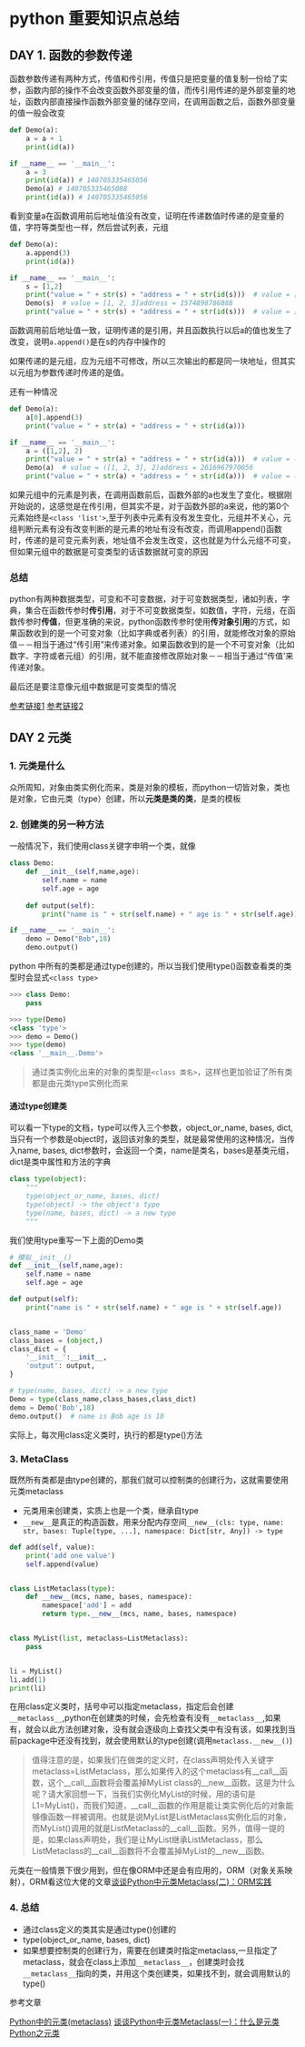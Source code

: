 # python 重要知识点总结

## DAY 1. 函数的参数传递

函数参数传递有两种方式，传值和传引用，传值只是把变量的值复制一份给了实参，函数内部的操作不会改变函数外部变量的值，而传引用传递的是外部变量的地址，函数内部直接操作函数外部变量的储存空间，在调用函数之后，函数外部变量的值一般会改变

```python
def Demo(a):
    a = a + 1
    print(id(a))

if __name__ == '__main__':
    a = 3
    print(id(a)) # 140705335465056
    Demo(a) # 140705335465088
    print(id(a)) # 140705335465056
```

看到变量a在函数调用前后地址值没有改变，证明在传递数值时传递的是变量的值，字符等类型也一样，然后尝试列表，元组

```python
def Demo(a):
    a.append(3)
    print(id(a))

if __name__ == '__main__':
    s = [1,2]
    print("value = " + str(s) + "address = " + str(id(s)))  # value = [1, 2]address = 1574898786888
    Demo(s)  # value = [1, 2, 3]address = 1574898786888
    print("value = " + str(s) + "address = " + str(id(s)))  # value = [1, 2, 3]address = 1574898786888
```

函数调用前后地址值一致，证明传递的是引用，并且函数执行以后a的值也发生了改变，说明`a.append()`是在s的内存中操作的

如果传递的是元组，应为元组不可修改，所以三次输出的都是同一块地址，但其实以元组为参数传递时传递的是值。

还有一种情况

```python
def Demo(a):
    a[0].append(3)
    print("value = " + str(a) + "address = " + str(id(a)))

if __name__ == '__main__':
    a = ([1,2], 2)
    print("value = " + str(a) + "address = " + str(id(a)))  # value = ([1, 2], 2)address = 2616967970056
    Demo(a)  # value = ([1, 2, 3], 2)address = 2616967970056
    print("value = " + str(a) + "address = " + str(id(a)))  # value = ([1, 2, 3], 2)address = 2616967970056
```

如果元组中的元素是列表，在调用函数前后，函数外部的a也发生了变化，根据刚开始说的，这感觉是在传引用，但其实不是，对于函数外部的a来说，他的第0个元素始终是`<class 'list'>`,至于列表中元素有没有发生变化，元组并不关心，元组判断元素有没有改变判断的是元素的地址有没有改变，而调用append()函数时，传递的是可变元素列表，地址值不会发生改变，这也就是为什么元组不可变，但如果元组中的数据是可变类型的话该数据就可变的原因

### 总结

python有两种数据类型，可变和不可变数据，对于可变数据类型，诸如列表，字典，集合在函数传参时**传引用**，对于不可变数据类型，如数值，字符，元组，在函数传参时**传值**，但更准确的来说，python函数传参时使用**传对象引用**的方式，如果函数收到的是一个可变对象（比如字典或者列表）的引用，就能修改对象的原始值－－相当于通过“传引用”来传递对象。如果函数收到的是一个不可变对象（比如数字、字符或者元组）的引用，就不能直接修改原始对象－－相当于通过“传值'来传递对象。

最后还是要注意像元组中数据是可变类型的情况

[参考链接1](https://github.com/taizilongxu/interview_python#1-python%E7%9A%84%E5%87%BD%E6%95%B0%E5%8F%82%E6%95%B0%E4%BC%A0%E9%80%92)
[参考链接2](https://www.cnblogs.com/loleina/p/5276918.html)

## DAY 2 元类

### 1. 元类是什么

众所周知，对象由类实例化而来，类是对象的模板，而python一切皆对象，类也是对象，它由元类（type）创建，所以**元类是类的类**，是类的模板

### 2. 创建类的另一种方法

一般情况下，我们使用class关键字申明一个类，就像

```python
class Demo:
    def __init__(self,name,age):
        self.name = name
        self.age = age
    
    def output(self):
        print("name is " + str(self.name) + " age is " + str(self.age))

if __name__ == '__main__':
    demo = Demo("Bob",18)
    demo.output()
```

python 中所有的类都是通过type创建的，所以当我们使用type()函数查看类的类型时会显式`<class type>`

```python
>>> class Demo:
	pass

>>> type(Demo)
<class 'type'>
>>> demo = Demo()
>>> type(demo)
<class '__main__.Demo'>
```

> 通过类实例化出来的对象的类型是`<class 类名>`，这样也更加验证了所有类都是由元类type实例化而来

#### 通过type创建类

可以看一下type的文档，type可以传入三个参数，object_or_name, bases, dict,当只有一个参数是object时，返回该对象的类型，就是最常使用的这种情况，当传入name, bases, dict参数时，会返回一个类，name是类名，bases是基类元组，dict是类中属性和方法的字典

```python
class type(object):
    """
    type(object_or_name, bases, dict)
    type(object) -> the object's type
    type(name, bases, dict) -> a new type
    """
```

我们使用type重写一下上面的Demo类

```python
# 模拟__init__()
def __init__(self,name,age):
    self.name = name
    self.age = age

def output(self):
    print("name is " + str(self.name) + " age is " + str(self.age))


class_name = 'Demo'
class_bases = (object,)
class_dict = {
    '__init__':__init__,
    'output': output,
}

# type(name, bases, dict) -> a new type
Demo = type(class_name,class_bases,class_dict)
demo = Demo('Bob',18)
demo.output()  # name is Bob age is 18
```

实际上，每次用class定义类时，执行的都是type()方法

### 3. MetaClass

既然所有类都是由type创建的，那我们就可以控制类的创建行为，这就需要使用元类metaclass

* 元类用来创建类，实质上也是一个类，继承自type
* `__new__`是真正的构造函数，用来分配内存空间`__new__(cls: type, name: str, bases: Tuple[type, ...], namespace: Dict[str, Any]) -> type`

```python
def add(self, value):
    print('add one value')
    self.append(value)


class ListMetaclass(type):
    def __new__(mcs, name, bases, namespace):
        namespace['add'] = add
        return type.__new__(mcs, name, bases, namespace)


class MyList(list, metaclass=ListMetaclass):
    pass


li = MyList()
li.add(1)
print(li)
```

在用class定义类时，括号中可以指定metaclass，指定后会创建`__metaclass__`,python在创建类的时候，会先检查有没有`__metaclass__`,如果有，就会以此方法创建对象，没有就会逐级向上查找父类中有没有该，如果找到当前package中还没有找到，就会使用默认的type创建(调用`metaclass.__new__()`)

>值得注意的是，如果我们在做类的定义时，在class声明处传入关键字metaclass=ListMetaclass，那么如果传入的这个metaclass有__call__函数，这个__call__函数将会覆盖掉MyList class的__new__函数。这是为什么呢？请大家回想一下，当我们实例化MyList的时候，用的语句是L1=MyList()，而我们知道，__call__函数的作用是能让类实例化后的对象能够像函数一样被调用。也就是说MyList是ListMetaclass实例化后的对象，而MyList()调用的就是ListMetaclass的__call__函数。另外，值得一提的是，如果class声明处，我们是让MyList继承ListMetaclass，那么ListMetaclass的__call__函数将不会覆盖掉MyList的__new__函数。

元类在一般情景下很少用到，但在像ORM中还是会有应用的，ORM（对象关系映射），ORM看这位大佬的文章[谈谈Python中元类Metaclass(二)：ORM实践](https://www.cnblogs.com/ArsenalfanInECNU/p/9100874.html)

### 4. 总结

* 通过class定义的类其实是通过type()创建的
* type(object_or_name, bases, dict)
* 如果想要控制类的创建行为，需要在创建类时指定metaclass,一旦指定了metaclass，就会在class上添加`__metaclass__`，创建类时会找`__metaclass__`指向的类，并用这个类创建类，如果找不到，就会调用默认的type()

参考文章

[Python中的元类(metaclass)](https://github.com/taizilongxu/interview_python#2-python%E4%B8%AD%E7%9A%84%E5%85%83%E7%B1%BBmetaclass)
[谈谈Python中元类Metaclass(一)：什么是元类](https://www.cnblogs.com/ArsenalfanInECNU/p/9036407.html)
[Python之元类](https://www.cnblogs.com/tootooman/p/9225626.html)
